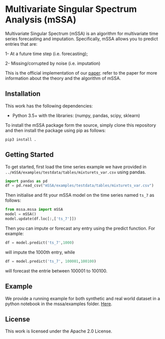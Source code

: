 # Multivariate Singular Spectrum Analysis (mSSA)

Multivariate Singular Spectrum (mSSA) is an algorithm for multivariate time series forecasting and imputation. 
Specifically, mSSA allows you to predict entries that are:

1- At a future time step (i.e. forecasting);

2- Missing/corrupted by noise (i.e. imputation)


This is the official implementation of our  [paper](https://arxiv.org/abs/2006.13448). refer to the paper for  more information about the theory and the algorithm of mSSA.  



## Installation
This work has the following dependencies:

- Python 3.5+ with the libraries: (numpy, pandas, scipy, sklearn)
 

To install the mSSA package form the source, simply clone this repository and then install the package using pip as follows:

`pip3 install .`
 

## Getting Started
To get started, first load the time series example we have provided in `../mSSA/examples/testdata/tables/mixturets_var.csv` using pandas.

```python
import pandas as pd
df = pd.read_csv("mSSA/examples/testdata/tables/mixturets_var.csv")
```
Then initialise and fit your  mSSA model on the time series named `ts_7` as follows:
 
```python
from mssa.mssa import mSSA
model = mSSA()
model.update(df.loc[:,['ts_7']]) 
```
Then you can impute or forecast any entry using the predict function. For example:

```python
df = model.predict('ts_7',1000)
```

will impute the 1000th entry, while 
```python
df = model.predict('ts_7', 100001,100100)
```

will forecast the entrie between 100001 to 100100.

## Example
We provide a running example for both synthetic and real world dataset in a python notebook in the mssa/examples folder. [Here](/mssa/examples/mSSA_notebook_example.ipynb).
## License 
This work is licensed under the Apache 2.0 License. 
